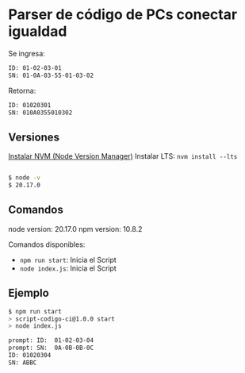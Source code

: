 # Parser de código de PCs conectar igualdad


Se ingresa:

```bash
ID: 01-02-03-01
SN: 01-0A-03-55-01-03-02
```

Retorna: 

```bash
ID: 01020301
SN: 010A0355010302
```
## Versiones

[Instalar NVM (Node Version Manager)](https://github.com/nvm-sh/nvm?tab=readme-ov-file#installing-and-updating)
Instalar LTS: `nvm install --lts`

```bash

$ node -v
$ 20.17.0

``` 

## Comandos

node version: 20.17.0
npm version: 10.8.2

Comandos disponibles:

- `npm run start`: Inicia el Script
- `node index.js`: Inicia el Script

## Ejemplo

```bash
$ npm run start
> script-codigo-ci@1.0.0 start
> node index.js

prompt: ID:  01-02-03-04
prompt: SN:  0A-0B-0B-0C
ID: 01020304
SN: ABBC

```